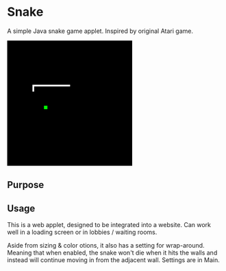 # Snake
A simple Java snake game applet. Inspired by original Atari game.

![](Snake.gif)

## Purpose


## Usage
This is a web applet, designed to be integrated into a website. Can work well in a loading screen or in lobbies / waiting rooms.

Aside from sizing & color otions, it also has a setting for wrap-around. Meaning that when enabled, the snake won't die when it hits the walls and instead will continue moving in from the adjacent wall. Settings are in Main.
